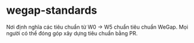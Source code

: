 # wegap-standards
Nơi định nghĩa các tiêu chuẩn từ W0 -> W5 chuẩn tiêu chuẩn WeGap. Mọi người có thể đóng góp xây dựng tiêu chuẩn bằng PR.
